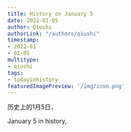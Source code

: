```yaml
---
title: History on January 5
date: 2022-01-05
author: Qiushi 
authorLink: "/authors/qiushi"
timestamp: 
- 2022-01
- 01-05
multitype: 
- qiushi
tags: 
- todayinhistory
featuredImagePreview: '/img/icon.png'
---
```









历史上的1月5日，

January 5 in history, 

<!--more-->

